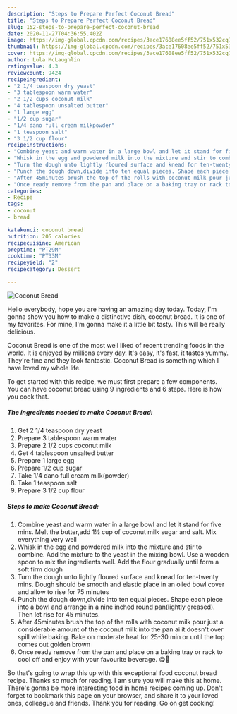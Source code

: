```yaml
---
description: "Steps to Prepare Perfect Coconut Bread"
title: "Steps to Prepare Perfect Coconut Bread"
slug: 152-steps-to-prepare-perfect-coconut-bread
date: 2020-11-27T04:36:55.402Z
image: https://img-global.cpcdn.com/recipes/3ace17608ee5ff52/751x532cq70/coconut-bread-recipe-main-photo.jpg
thumbnail: https://img-global.cpcdn.com/recipes/3ace17608ee5ff52/751x532cq70/coconut-bread-recipe-main-photo.jpg
cover: https://img-global.cpcdn.com/recipes/3ace17608ee5ff52/751x532cq70/coconut-bread-recipe-main-photo.jpg
author: Lula McLaughlin
ratingvalue: 4.3
reviewcount: 9424
recipeingredient:
- "2 1/4 teaspoon dry yeast"
- "3 tablespoon warm water"
- "2 1/2 cups coconut milk"
- "4 tablespoon unsalted butter"
- "1 large egg"
- "1/2 cup sugar"
- "1/4 dano full cream milkpowder"
- "1 teaspoon salt"
- "3 1/2 cup flour"
recipeinstructions:
- "Combine yeast and warm water in a large bowl and let it stand for five mins. Melt the butter,add 1½ cup of coconut milk sugar and salt. Mix everything very well"
- "Whisk in the egg and powdered milk into the mixture and stir to combine. Add the mixture to the yeast in the mixing bowl. Use a wooden spoon to mix the ingredients well. Add the flour gradually until form a soft firm dough"
- "Turn the dough unto lightly floured surface and knead for ten-twenty mins. Dough should be smooth and elastic place in an oiled bowl cover and allow to rise for 75 minutes"
- "Punch the dough down,divide into ten equal pieces. Shape each piece into a bowl and arrange in a nine inched round pan(lightly greased). Then let rise for 45 minutes."
- "After 45minutes brush the top of the rolls with coconut milk pour just a considerable amount of the coconut milk into the pan ai it doesn&#39;t over spill while baking. Bake on moderate heat for 25-30 min or until the top comes out golden brown"
- "Once ready remove from the pan and place on a baking tray or rack to cool off and enjoy with your favourite beverage. 😋🍵"
categories:
- Recipe
tags:
- coconut
- bread

katakunci: coconut bread 
nutrition: 205 calories
recipecuisine: American
preptime: "PT29M"
cooktime: "PT33M"
recipeyield: "2"
recipecategory: Dessert

---
```



![Coconut Bread](https://img-global.cpcdn.com/recipes/3ace17608ee5ff52/751x532cq70/coconut-bread-recipe-main-photo.jpg)

Hello everybody, hope you are having an amazing day today. Today, I'm gonna show you how to make a distinctive dish, coconut bread. It is one of my favorites. For mine, I'm gonna make it a little bit tasty. This will be really delicious.

Coconut Bread is one of the most well liked of recent trending foods in the world. It is enjoyed by millions every day. It's easy, it's fast, it tastes yummy. They're fine and they look fantastic. Coconut Bread is something which I have loved my whole life.




To get started with this recipe, we must first prepare a few components. You can have coconut bread using 9 ingredients and 6 steps. Here is how you cook that.

<!--inarticleads1-->

##### The ingredients needed to make Coconut Bread:

1. Get 2 1/4 teaspoon dry yeast
1. Prepare 3 tablespoon warm water
1. Prepare 2 1/2 cups coconut milk
1. Get 4 tablespoon unsalted butter
1. Prepare 1 large egg
1. Prepare 1/2 cup sugar
1. Take 1/4 dano full cream milk(powder)
1. Take 1 teaspoon salt
1. Prepare 3 1/2 cup flour




<!--inarticleads2-->

##### Steps to make Coconut Bread:

1. Combine yeast and warm water in a large bowl and let it stand for five mins. Melt the butter,add 1½ cup of coconut milk sugar and salt. Mix everything very well
1. Whisk in the egg and powdered milk into the mixture and stir to combine. Add the mixture to the yeast in the mixing bowl. Use a wooden spoon to mix the ingredients well. Add the flour gradually until form a soft firm dough
1. Turn the dough unto lightly floured surface and knead for ten-twenty mins. Dough should be smooth and elastic place in an oiled bowl cover and allow to rise for 75 minutes
1. Punch the dough down,divide into ten equal pieces. Shape each piece into a bowl and arrange in a nine inched round pan(lightly greased). Then let rise for 45 minutes.
1. After 45minutes brush the top of the rolls with coconut milk pour just a considerable amount of the coconut milk into the pan ai it doesn&#39;t over spill while baking. Bake on moderate heat for 25-30 min or until the top comes out golden brown
1. Once ready remove from the pan and place on a baking tray or rack to cool off and enjoy with your favourite beverage. 😋🍵




So that's going to wrap this up with this exceptional food coconut bread recipe. Thanks so much for reading. I am sure you will make this at home. There's gonna be more interesting food in home recipes coming up. Don't forget to bookmark this page on your browser, and share it to your loved ones, colleague and friends. Thank you for reading. Go on get cooking!
